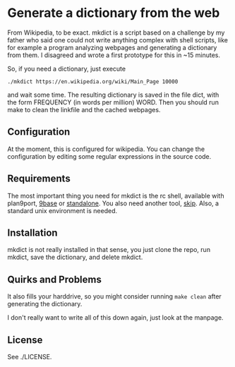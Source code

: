 Generate a dictionary from the web
==================================

From Wikipedia, to be exact.
mkdict is a script based on a challenge
by my father who said one could not write
anything complex with shell scripts, like
for example a program analyzing webpages and
generating a dictionary from them. I disagreed
and wrote a first prototype for this in \~15 minutes.

So, if you need a dictionary, just execute

	./mkdict https://en.wikipedia.org/wiki/Main_Page 10000

and wait some time. The resulting dictionary is saved in
the file dict, with the form
FREQUENCY (in words per million) WORD.
Then you should run make to clean the linkfile and the cached
webpages.

Configuration
-------------

At the moment, this is configured for wikipedia.
You can change the configuration by editing some
regular expressions in the source code.

Requirements
------------

The most important thing you need for
mkdict is the rc shell, available with plan9port,
[9base](http://tools.suckless.org/9base) or
[standalone](https://www.github.com/rakitzis/rc).
You also need another tool,
[skip](https://www.github.com/pranomostro/skip).
Also, a standard unix environment is needed.

Installation
------------

mkdict is not really installed in that sense, you just
clone the repo, run mkdict, save the dictionary, and
delete mkdict.

Quirks and Problems
-------------------

It also fills your harddrive, so you might consider running
`make clean` after generating the dictionary.

I don't really want to write all of this down again,
just look at the manpage.

License
-------

See ./LICENSE.
